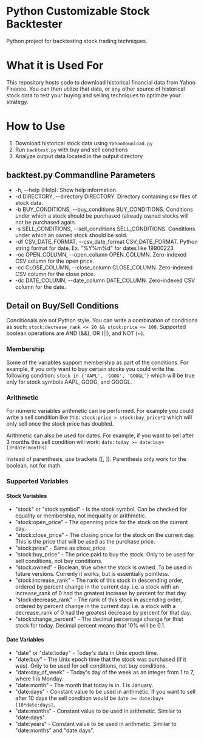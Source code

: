 # Python Customizable Stock Backtester
Python project for backtesting stock trading techniques.

# What it is Used For
This repository hosts code to download historical financial data from Yahoo Finance. You can then utilize that data, or any other source of 
historical stock data to test your buying and selling techniques to optimize your strategy.

# How to Use
1. Download historical stock data using `YahooDownload.py`
2. Run `backtest.py` with buy and sell conditions
3. Analyze output data located in the output directory

## backtest.py Commandline Parameters
- -h, --help (Help). Show help information.
- -d DIRECTORY, --directory DIRECTORY. Directory containing csv files of stock data.
-  -b BUY_CONDITIONS, --buy_conditions BUY_CONDITIONS. Conditions under which a stock should be purchased (already owned stocks will not be purchased again.
-  -s SELL_CONDITIONS, --sell_conditions SELL_CONDITIONS. Conditions under which an owned stock should be sold.
-  -df CSV_DATE_FORMAT, --csv_date_format CSV_DATE_FORMAT. Python string format for date. Ex. "%Y%m%d" for dates like 19900223.
-  -oc OPEN_COLUMN, --open_column OPEN_COLUMN. Zero-indexed CSV column for the open price.
-  -cc CLOSE_COLUMN, --close_column CLOSE_COLUMN. Zero-indexed CSV column for the close price.
-  -dc DATE_COLUMN, --date_column DATE_COLUMN. Zero-indexed CSV column for the date.

## Detail on Buy/Sell Conditions
Conditionals are not Python style. You can write a combination of conditions as such: 
`stock:decrease_rank <= 20 && stock:price <= 100`. Supported boolean operations are AND (&&), OR (||), and NOT (~).

### Membership
Some of the variables support membership as part of the conditions. For example, if you only want to buy certain stocks you could write
 the following condition: `stock in {'AAPL', 'GOOG', 'GOOGL'}` which will be true only for stock symbols AAPL, GOOG, and GOOGL.

### Arithmetic
For numeric variables arithmetic can be performed. For example you could write a sell condition like this: `stock:price > stock:buy_price*2`
 which will only sell once the stock price has doubled.

Arithmetic can also be used for dates. For example, if you want to sell after 3 months this sell condition will work: 
`date:today >= date:buy+[3*date:months]`

Instead of parenthesis, use brackets ([, ]). Parenthesis only work for the boolean, not for math.

### Supported Variables
#### Stock Variables
- "stock" or "stock:symbol" - Is the stock symbol. Can be checked for equality or membership, not inequality or arithmetic.
- "stock:open_price" - The openning price for the stock on the current day.
- "stock:close_price" - The closing price for the stock on the current day. This is the price that will be used as the purchase price.
- "stock:price" - Same as close_price.
- "stock:buy_price" - The price paid to buy the stock. Only to be used for sell conditions, not buy conditions.
- "stock:owned" - Boolean, true when the stock is owned. To be used in future versions. Currenly it works, but is essentially pointless.
- "stock:increase_rank" - The rank of this stock in descending order, ordered by percent change in the current day. 
i.e. a stock with an increase_rank of 0 had the greatest increase by percent for that day.
- "stock:decrease_rank" - The rank of this stock in ascending order, ordered by percent change in the current day. 
i.e. a stock with a decrease_rank of 0 had the greatest decrease by percent for that day.
- "stock:change_percent" - The decimal percentage change for thist stock for today. Decimal percent means that 10% will be 0.1.

#### Date Variables
- "date" or "date:today" - Today's date in Unix epoch time.
- "date:buy" - The Unix epoch time that the stock was purchased (if it was). Only to be used for sell conditions, not buy conditions.
- "date:day_of_week" - Today's day of the week as an integer from 1 to 7, where 1 is Monday.
- "date:month" - The month that today is in. 1 is January.
- "date:days" - Constant value to be used in arithmetic. If you want to sell after 10 days the sell condition would be 
`date >= date:buy+[10*date:days]`.
- "date:months" - Constant value to be used in arithmetic. Similar to "date:days".
- "date:years" - Constant value to be used in arithmetic. Similar to "date:months" and "date:days".
